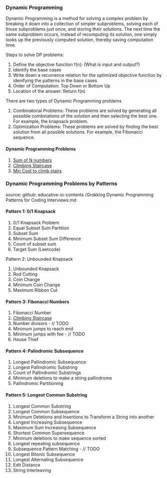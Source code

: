 ### Dynamic Programming

Dynamic Programming is a method for solving a complex problem by breaking it down into a collection of simpler subproblems, solving each of those subproblems just once, and storing their solutions. The next time the same subproblem occurs, instead of recomputing its solution, one simply looks up the previously computed solution, thereby saving computation time.

Steps to solve DP problems:

1. Define the objective function f(n): (What is input and output?)
2. Identify the base cases
3. Write down a recurrence relation for the optimized objective function by idenifying the patterns in the base cases
4. Order of Computation: Top Down or Bottom Up
5. Location of the answer: Return f(n)

There are two types of Dynamic Programming problems

1. Combinatorial Problems: These problems are solved by generating all possible combinations of the solution and then selecting the best one. For example, the knapsack problem.
2. Optimization Problems: These problems are solved by finding the best solution from all possible solutions. For example, the Fibonacci sequence.

#### Dynamic Programming Problems

1. [Sum of N numbers](../dynamic_programming/sum_n.py)
2. [Climbing Staircase](../leetcode/problem_70.py)
3. [Min Cost to climb stairs](../leetcode/problem_746.py)

### Dynamic Programming Problems by Patterns

source: github: educative-io-contents
/Grokking Dynamic Programming Patterns for Coding Interviews.md

#### Pattern 1: 0/1 Knapsack

1. 0/1 Knapsack Problem
2. Equal Subset Sum Partition
3. Subset Sum
4. Minimum Subset Sum Difference
5. Count of subset sum
6. Target Sum (Leetcode)

Pattern 2: Unbounded Knapsack

1. Unbounded Knapsack
2. Rod Cutting
3. Coin Change
4. Minimum Coin Change
5. Maximum Ribbon Cut

#### Pattern 3: Fibonacci Numbers

1. Fibonacci Number
2. [Climbing Staircase](../leetcode/problem_70.py)
3. Number divisors - // TODO
4. Minimum jumps to reach end
5. Minimum jumps with fee - // TODO
6. House Thief

#### Pattern 4: Palindromic Subsequence

1. Longest Pallindromic Subsequence
2. Longest Pallindromic Substring
3. Count of Pallindromic Substrings
4. Minimum deletions to make a string pallindrome
5. Pallindromic Partitioning

#### Pattern 5: Longest Common Substring

1. Longest Common Substring
2. Longest Common Subsequence
3. Minimum Deletions and Insertions to Transform a String into another
4. Longest Increasing Subsequence
5. Maximum Sum Increasing Subsequence
6. Shortest Common Supersequence
7. Minimum deletions to make sequence sorted
8. Longest repeating subsequence
9. Subsequence Pattern Matching - // TODO
10. Longest Bitonic Subsequence
11. Longest Alternating Subsequence
12. Edit Distance
13. String Interleaving
    ​
